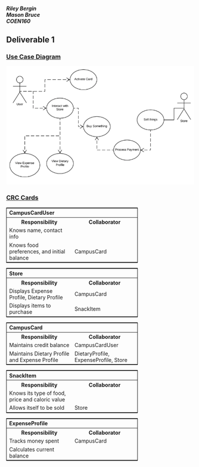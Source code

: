 
##### Riley Bergin<br />Mason Bruce<br />COEN160
## Deliverable 1

### <u>Use Case Diagram</u>
![](UseCaseDiagram.png)

### <u>CRC Cards</u>
<!--CCU-->

<table style='width:70%; border: 1px solid black;'>
	<thead>
        	<th colspan="2" style="text-align: left;">
			CampusCardUser
		</th>  
    	</thead>
	<tr style='width:100%;'>
		<th style='width:50%;'>
			Responsibility
		</td>
		<th style='width:50%;'>
			Collaborator
		</td>
	</tr>
	<tr style='width:100%;'>
		<td style='width:50%;'>
			Knows name, contact info
		</td>
		<td style='width:50%;'></td>
	</tr>
	<tr style='width:100%;'>
		<td style='width:50%;'>
			Knows food preferences, and initial balance
		</td>
		<td style='width:50%;'>
			CampusCard
		</td>
	</tr>
</table>

<!--Store-->
<table style='width:70%; border: 1px solid black;'>
	<thead>
        	<th colspan="2" style="text-align: left;">
			Store
            	</th>
    	</thead>
	<tr style='width:100%;'>
		<th style='width:50%;'>
			Responsibility
		</th>
		<th style='width:50%;'>
			Collaborator
		</th>
	</tr>
	<tr style='width:100%;'>
		<td style='width:50%;'>
			Displays Expense Profile, Dietary Profile
		</td>
		<td style='width:50%;'>
			CampusCard
		</td>
	</tr>
	<tr style='width:100%;'>
		<td style='width:50%;'>
			Displays items to purchase
		</td>
		<td style='width:50%;'>
			SnackItem
		</td>
	</tr>
</table>

<!--CampusCard-->
<table style='width:70%; border: 1px solid black;'>
	<thead>
        	<th colspan="2" style="text-align: left;">
            		CampusCard
		</th>
    	</thead>
	<tr style='width:100%;'>
		<th style='width:50%;'>
			Responsibility
		</th>
		<th style='width:50%;'>
			Collaborator
		</th>
	</tr>
	<tr style='width:100%;'>
		<td style='width:50%;'>
			Maintains credit balance
		</td>
		<td style='width:50%;'>
			CampusCardUser
		</td>
	</tr>
	<tr style='width:100%;'>
		<td style='width:50%;'>
			Maintains Dietary Profile and Expense Profile
		</td>
		<td style='width:50%;'>
			DietaryProfile, ExpenseProfile, Store
		</td>
	</tr>
</table>

<!--SnackItem-->
<table style='width:70%; border: 1px solid black;'>
	<thead>
        	<th colspan="2" style="text-align: left;">
            		SnackItem
            	</th>
   	</thead>
	<tr style='width:100%;'>
		<th style='width:50%;'>
			Responsibility
		</th>
		<th style='width:50%;'>
			Collaborator
		</th>
	</tr>
	<tr style='width:100%;'>
		<td style='width:50%;'>
			Knows its type of food, price and caloric value
		</td>
		<td style='width:50%;'></td>
	</tr>
	<tr style='width:100%;'>
		<td style='width:50%;'>
			Allows itself to be sold
		</td>
		<td style='width:50%;'>
			Store
		</td>
	</tr>
</table>

<!--ExpenseProfile-->
<table style='width:70%; border: 1px solid black;'>
	<thead>
       		<th colspan="2" style="text-align: left;">
            		ExpenseProfile
            	</th>
     	</thead>
	<tr style='width:100%;'>
		<th style='width:50%;'>
			Responsibility
		</th>
		<th style='width:50%;'>
			Collaborator
		</th>
	</tr>
	<tr style='width:100%;'>
		<td style='width:50%;'>
			Tracks money spent
		</td>
		<td style='width:50%;'>
			CampusCard
		</td>
	</tr>
	<tr style='width:100%;'>
		<td style='width:50%;'>
			Calculates current balance
		</td>
		<td style='width:50%;'></td>
	</tr>
</table>

